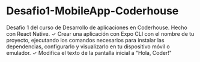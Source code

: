 # Desafio1-MobileApp-Coderhouse
Desafio 1 del curso de Desarrollo de aplicaciones en Coderhouse. Hecho con React Native.
✓ Crear una aplicación con Expo CLI con el nombre de tu proyecto, ejecutando los comandos necesarios para instalar las dependencias, configurarlo y visualizarlo en tu dispositivo móvil o emulador.
✓ Modifica el texto de la pantalla inicial a "Hola, Coder!"


